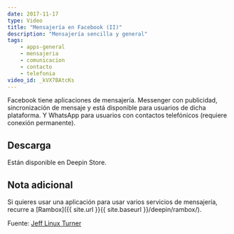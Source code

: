 ```yaml
---
date: 2017-11-17
type: Video
title: "Mensajería en Facebook (II)"
description: "Mensajería sencilla y general"
tags:
    - apps-general
    - mensajeria
    - comunicacion
    - contacto
    - telefonia
video_id: _kVX7BAtcKs
---
```


Facebook tiene aplicaciones de mensajería. Messenger con publicidad, sincronización de mensaje y está disponible para usuarios de dicha plataforma. Y WhatsApp para usuarios con contactos telefónicos (requiere conexión permanente).

## Descarga

Están disponible en Deepin Store.

## Nota adicional

Si quieres usar una aplicación para usar varios servicios de mensajería, recurre a [Rambox]({{ site.url }}{{ site.baseurl }}/deepin/rambox/).

Fuente: [Jeff Linux Turner](https://www.youtube.com/channel/UCQ93uL3eEGNxUOdulfrLGcw)
